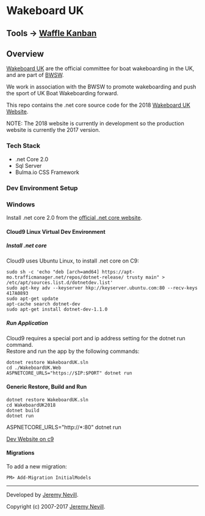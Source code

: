 # Wakeboard UK

## Tools -> [Waffle Kanban](https://waffle.io/JeremyNevill/WakeboardUK)

## Overview

[Wakeboard UK](http://www.wakeboard.co.uk) are the official committee for boat wakeboarding in the UK, and are part
of [BWSW](http://www.britishwaterski.org.uk).

We work in association with the BWSW to promote wakeboarding and push the sport of UK Boat Wakeboarding forward.

This repo contains the .net core source code for the 2018 [Wakeboard UK Website](http://www.wakeboard.co.uk).

NOTE: The 2018 website is currently in development so the production website is currently the 2017 version.



### Tech Stack

* .net Core 2.0
* Sql Server
* Bulma.io CSS Framework

### Dev Environment Setup

### Windows

Install .net core 2.0 from the [official .net core website](https://www.microsoft.com/net/download/core).

#### Cloud9 Linux Virtual Dev Environment

##### Install .net core

Cloud9 uses Ubuntu Linux, to install .net core on C9: 


```
sudo sh -c 'echo "deb [arch=amd64] https://apt-mo.trafficmanager.net/repos/dotnet-release/ trusty main" > /etc/apt/sources.list.d/dotnetdev.list'
sudo apt-key adv --keyserver hkp://keyserver.ubuntu.com:80 --recv-keys 417A0893
sudo apt-get update
apt-cache search dotnet-dev
sudo apt-get install dotnet-dev-1.1.0
```

##### Run Application

Cloud9 requires a special port and ip address setting for the dotnet run command.  
Restore and run the app by the following commands:

```
dotnet restore WakeboardUK.sln
cd ./WakeboardUK.Web
ASPNETCORE_URLS="https://$IP:$PORT" dotnet run
```

#### Generic Restore, Build and Run

```
dotnet restore WakeboardUK.sln
cd WakeboardUK2018
dotnet build
dotnet run
```

ASPNETCORE_URLS="http://*:80" dotnet run

[Dev Website on c9](https://wakeboarduk2018-jeremynevill.c9users.io/)


#### Migrations
To add a new migration:
```
PM> Add-Migration InitialModels
```

***

Developed by [Jeremy Nevill](http://www.nevill.net).

Copyright (c) 2007-2017 [Jeremy Nevill](http://www.nevill.net).

